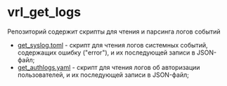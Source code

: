 # vrl_get_logs

Репозиторий содержит скрипты для чтения и парсинга логов событий

- [get_syslog.toml](https://github.com/Anastasiia-Pov/vrl_get_logs/blob/main/get_syslog.toml) - скрипт для чтения логов системных событий, содержащих ошибку ("error"), и их последующей записи в JSON-файл;
- [get_authlogs.yaml](https://github.com/Anastasiia-Pov/vrl_get_logs/blob/main/get_authlogs.yaml) - скрипт для чтения логов об авторизации пользователей, и их последующей записи в JSON-файл;
